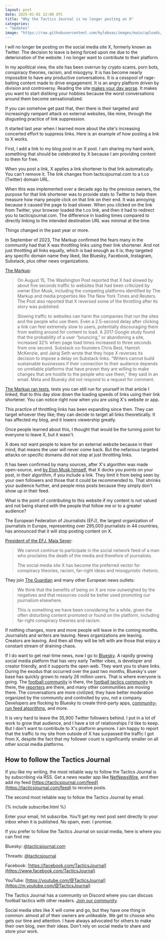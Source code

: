 ```yaml
---
layout: post
date: 2025-01-01 12:00 UTC
title: "Why the Tactics Journal is no longer posting on X"
categories:
- "Updates"
image: "https://raw.githubusercontent.com/kyleboas/images/main/uploads/2024/12/29/Image-29Dec2024_15:15:51.png"
---
```


I will no longer be posting on the social media site X, formerly known as Twitter. The decision to leave is being forced upon me due to the deterioration of the website. I no longer want to contribute to their platform.

<!---more--->

In my apolitical view, the site has been overrun by crypto scams, porn bots, conspiracy theories, racism, and misogyny. It is has become nearly impossible to have any productive conversations. It is a cesspool of rage-baiting content made to drive engagement. It is an angry platform driven by division and controversy. Reading the site [makes your day worse](https://holapapi.substack.com/p/x-out). It makes you want to start disliking your hobbies because the worst conversations around them become sensationalized.

If you can somehow get past that, then there is their targeted and increasingly rampant attack on external websites, like mine, through the disgusting practice of link suppression.

It started last year when I learned more about the site's increasing concerted effort to suppress links. Here is an example of how posting a link to X works.

First, I add a link to my blog post in an X post. I am sharing my hard work, something that should be celebrated by X because I am providing content to them for free.

When you post a link, X applies a link shortener to that link automatically. You can't remove it. The link changes from tacticsjournal.com to a t.co (Twitter) domain URL. 

When this was implemented over a decade ago by the previous owners, the purpose for that link shortener was to provide stats to Twitter to help them measure how many people click on that link on their end. It was annoying because it caused the page to load slower. When you clicked on the link from Twitter, your browser loaded the t.co link, and then it had to redirect you to tacticsjournal.com. The difference in loading times compared to directly linking to the intended destination URL was minimal at the time.

Things changed in the past year or more.

In September of 2023, The Markup confirmed the fears many in the community had that X was throttling links using their link shortener. And not just throttling all links equally, which is bad enough as it is; they targeted any specific domain name they liked, like Bluesky, Facebook, Instagram, Substack, plus other news organizations.

[The Markup](https://themarkup.org/investigations/2023/09/15/twitter-is-still-throttling-competitors-links-check-for-yourself):

> On August 15, The Washington Post reported that X had slowed by about five seconds traffic to websites that had been criticized by owner Elon Musk, including the competing platforms identified by The Markup and media properties like The New York Times and Reuters. The Post also reported that X reversed some of the throttling after its story was published.
> 
> Slowing traffic to websites can harm the companies that run the sites and the people who use them. Even a 2.5-second delay after clicking a link can feel extremely slow to users, potentially discouraging them from waiting around for content to load. A 2017 Google study found that the probability of a user “bouncing,” or abandoning a site, increased 32% when page load times increased to three seconds from one second. Substack co-founders Chris Best, Hamish McKenzie, and Jairaj Seth wrote that they hope X reverses its decision to impose a delay on Substack links. “Writers cannot build sustainable businesses if their connection to their audience depends on unreliable platforms that have proven they are willing to make changes that are hostile to the people who use them,” they said in an email. Meta and Bluesky did not respond to a request for comment. 

[The Markup ran tests](https://themarkup.org/investigations/2023/09/15/twitter-is-still-throttling-competitors-links-check-for-yourself), tests you can still run for yourself in that article I linked, that to this day slow down the loading speeds of links using their link shortener. You can notice right now when you are using X's website or app.

This practice of throttling links has been expanding since then. They can target whoever they like; they can decide to target all links theoretically. It has affected my blog, and it lowers viewership greatly.

Once people learned about this, I thought that would be the turning point for everyone to leave X, but it wasn't.

X does not want people to leave for an external website because in their mind, that means the user will never come back. But the nefarious targeted attacks on specific domains did not stop at just throttling links.

It has been confirmed by many sources, after X's algorithm was made open-source, and [by Elon Musk himself](https://cybernews.com/news/musk-x-posts-with-links-suppression/), that X docks you points on your post, in their algorithm, if you include a link. They limit it from being seen by your own followers and those that it could be recommended to. That shrinks your audience further, and people miss posts because they simply don't show up in their feed.

What is the point of contributing to this website if my content is not valued and not being shared with the people that follow me or to a greater audience?

The European Federation of Journalists (EFJ), the largest organization of journalists in Europe, representing over 295,000 journalists in 44 countries, has announced that it will stop posting content on X.

[President of the EFJ, Maja Sever](https://www.thelondoneconomic.com/news/media/european-federation-of-journalists-to-stop-posting-content-on-x-386598/):

> We cannot continue to participate in the social network feed of a man who proclaims the death of the media and therefore of journalists.
> 
> The social media site X has become the preferred vector for conspiracy theories, racism, far-right ideas and misogynistic rhetoric.

They join [The Guardian](https://www.theguardian.com/media/2024/nov/13/why-the-guardian-is-no-longer-posting-on-x) and many other European news outlets:

> We think that the benefits of being on X are now outweighed by the negatives and that resources could be better used promoting our journalism elsewhere.
> 
> This is something we have been considering for a while, given the often disturbing content promoted or found on the platform, including far-right conspiracy theories and racism.

If nothing changes, more and more people will leave in the coming months. Journalists and writers are leaving. News organizations are leaving. Creators are leaving. And then all they will be left with are those that enjoy a constant stream of draining chaos.

If I do want to get real-time news, now I go to [Bluesky](https://bsky.app). A rapidly growing social media platform that has very early Twitter vibes, is developer and creator friendly, and it supports the open web. They want you to share links. During the exodus that occurred over the past two months, Bluesky's user base has quickly grown to nearly 26 million users. That is where everyone is going. The [football community](https://bsky.app/profile/did:plc:k4wb5un5qj3yyvfjqg2ru7xa/lists/3latzdktcsb2p) is there, the [football tactics community](https://bsky.app/profile/did:plc:k4wb5un5qj3yyvfjqg2ru7xa/lists/3latysx7vda23) is there, the [reporters](https://bsky.app/profile/kyleboas.com/lists/3lavzh72qhn2c) are there, and many other communities are moving there. The conversations are more civilized; they have better moderation organized by the community and controlled by you, not a company. Developers are flocking to Bluesky to create third-party apps, [community-run feed algorithms](https://bsky.app/profile/did:plc:7w24ow4h2ntfosqfjswneio2), and more.

It is very hard to leave the 35,900 Twitter followers behind. I put in a lot of work to grow that audience, and I have a lot of relationships I'd like to keep. But I don't want to contribute to X's platform anymore. I am happy to report that the traffic to my site from outside of X has surpassed the traffic I got from X, despite the fact that my follower count is significantly smaller on all other social media platforms.

## How to follow the Tactics Journal

If you like my writing, the most reliable way to follow the Tactics Journal is by subscribing via RSS. Get a news reader app like [NetNewsWire](https://apps.apple.com/us/app/netnewswire-rss-reader/id1480640210), and then add my feed [https://tacticsjournal.com/feed](https://tacticsjournal.com/feed) to receive posts.

The second most reliable way to follow the Tactics Journal by email.

{% include subscribe.html %}

Enter your email, hit subscribe. You’ll get my next post sent directly to your inbox when it is published. No spam, ever. I promise.

If you prefer to follow the Tactics Journal on social media, here is where you can find me:

Bluesky: [@tacticsjournal.com](https://bsky.app/profile/tacticsjournal.com)

Threads: [@tacticsjournal](https://www.threads.net/@tacticsjournal)

Facebook: [https://facebook.com/TacticsJournal](https://www.facebook.com/TacticsJournal)

YouTube: [https://youtube.com/@TacticsJournal](https://m.youtube.com/@TacticsJournal)

The Tactics Journal has a community on Discord where you can discuss football tactics with other readers. [Join our community](https://discord.gg/7fhGJAZjwB).

Social media sites like X will come and go, but they have one thing in common: almost all of their owners are unlikeable. We get to choose who gets our time and attention. I have always advocated for others to make their own blog, own their ideas. Don't rely on social media to share and store your work.